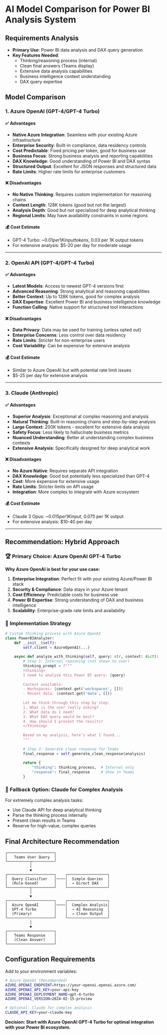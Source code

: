 # AI Model Comparison for Power BI Analysis System

## Requirements Analysis
- **Primary Use**: Power BI data analysis and DAX query generation
- **Key Features Needed**: 
  - Thinking/reasoning process (internal)
  - Clean final answers (Teams display)
  - Extensive data analysis capabilities
  - Business intelligence context understanding
  - DAX query expertise

## Model Comparison

### 1. Azure OpenAI (GPT-4/GPT-4 Turbo)

#### ✅ **Advantages**
- **Native Azure Integration**: Seamless with your existing Azure infrastructure
- **Enterprise Security**: Built-in compliance, data residency controls
- **Cost Predictable**: Fixed pricing per token, good for business use
- **Business Focus**: Strong business analysis and reporting capabilities
- **DAX Knowledge**: Good understanding of Power BI and DAX syntax
- **Structured Output**: Excellent for JSON responses and structured data
- **Rate Limits**: Higher rate limits for enterprise customers

#### ❌ **Disadvantages**
- **No Native Thinking**: Requires custom implementation for reasoning chains
- **Context Length**: 128K tokens (good but not the largest)
- **Analysis Depth**: Good but not specialized for deep analytical thinking
- **Regional Limits**: May have availability constraints in some regions

#### 💰 **Cost Estimate**
- GPT-4 Turbo: ~$0.01 per 1K input tokens, ~$0.03 per 1K output tokens
- For extensive analysis: $5-20 per day for moderate usage

---

### 2. OpenAI API (GPT-4/GPT-4 Turbo)

#### ✅ **Advantages**
- **Latest Models**: Access to newest GPT-4 versions first
- **Advanced Reasoning**: Strong analytical and reasoning capabilities
- **Better Context**: Up to 128K tokens, good for complex analysis
- **DAX Expertise**: Excellent Power BI and business intelligence knowledge
- **Function Calling**: Native support for structured tool interactions

#### ❌ **Disadvantages**
- **Data Privacy**: Data may be used for training (unless opted out)
- **Enterprise Concerns**: Less control over data residency
- **Rate Limits**: Stricter for non-enterprise users
- **Cost Variability**: Can be expensive for extensive analysis

#### 💰 **Cost Estimate**
- Similar to Azure OpenAI but with potential rate limit issues
- $5-25 per day for extensive analysis

---

### 3. Claude (Anthropic)

#### ✅ **Advantages**
- **Superior Analysis**: Exceptional at complex reasoning and analysis
- **Natural Thinking**: Built-in reasoning chains and step-by-step analysis
- **Large Context**: 200K tokens - excellent for extensive data analysis
- **Safety Focus**: Less likely to hallucinate business metrics
- **Nuanced Understanding**: Better at understanding complex business contexts
- **Extensive Analysis**: Specifically designed for deep analytical work

#### ❌ **Disadvantages**
- **No Azure Native**: Requires separate API integration
- **DAX Knowledge**: Good but potentially less specialized than GPT-4
- **Cost**: More expensive for extensive usage
- **Rate Limits**: Stricter limits on API usage
- **Integration**: More complex to integrate with Azure ecosystem

#### 💰 **Cost Estimate**
- Claude 3 Opus: ~$0.015 per 1K input, ~$0.075 per 1K output
- For extensive analysis: $10-40 per day

---

## **Recommendation: Hybrid Approach**

### 🏆 **Primary Choice: Azure OpenAI GPT-4 Turbo**

**Why Azure OpenAI is best for your use case:**

1. **Enterprise Integration**: Perfect fit with your existing Azure/Power BI stack
2. **Security & Compliance**: Data stays in your Azure tenant
3. **Cost Efficiency**: Predictable costs for business use
4. **Power BI Expertise**: Strong understanding of DAX and business intelligence
5. **Scalability**: Enterprise-grade rate limits and availability

### 🧠 **Implementation Strategy**

```python
# Custom thinking process with Azure OpenAI
class PowerBIAnalyzer:
    def __init__(self):
        self.client = AzureOpenAI(...)
    
    async def analyze_with_thinking(self, query: str, context: dict):
        # Step 1: Internal reasoning (not shown to user)
        thinking_prompt = f"""
        <thinking>
        I need to analyze this Power BI query: {query}
        
        Context available:
        - Workspaces: {context.get('workspaces', [])}
        - Recent data: {context.get('data', [])}
        
        Let me think through this step by step:
        1. What is the user really asking?
        2. What data do I need?
        3. What DAX query would be best?
        4. How should I present the results?
        </thinking>
        
        Based on my analysis, here's what I found...
        """
        
        # Step 2: Generate clean response for Teams
        final_response = self.generate_clean_response(analysis)
        
        return {
            "thinking": thinking_process,  # Internal only
            "response": final_response     # Show in Teams
        }
```

### 🔄 **Fallback Option: Claude for Complex Analysis**

For extremely complex analysis tasks:
- Use Claude API for deep analytical thinking
- Parse the thinking process internally
- Present clean results in Teams
- Reserve for high-value, complex queries

## **Final Architecture Recommendation**

```
┌─────────────────────┐
│   Teams User Query  │
└──────────┬──────────┘
           │
           ▼
┌─────────────────────┐    ┌──────────────────┐
│  Query Classifier   │────│  Simple Queries  │
│  (Rule-based)       │    │  → Direct DAX    │
└──────────┬──────────┘    └──────────────────┘
           │
           ▼
┌─────────────────────┐    ┌──────────────────┐
│  Azure OpenAI       │────│  Complex Analysis│
│  GPT-4 Turbo        │    │  → AI Reasoning  │
│  (Primary)          │    │  → Clean Output  │
└─────────────────────┘    └──────────────────┘
           │
           ▼
┌─────────────────────┐
│   Teams Response    │
│   (Clean Answer)    │
└─────────────────────┘
```

## **Configuration Requirements**

Add to your environment variables:
```bash
# Azure OpenAI (Recommended)
AZURE_OPENAI_ENDPOINT=https://your-openai.openai.azure.com/
AZURE_OPENAI_API_KEY=your-api-key
AZURE_OPENAI_DEPLOYMENT_NAME=gpt-4-turbo
AZURE_OPENAI_VERSION=2024-02-15-preview

# Optional: Claude for complex analysis
CLAUDE_API_KEY=your-claude-key
```

**Decision: Start with Azure OpenAI GPT-4 Turbo for optimal integration with your Power BI ecosystem.**
